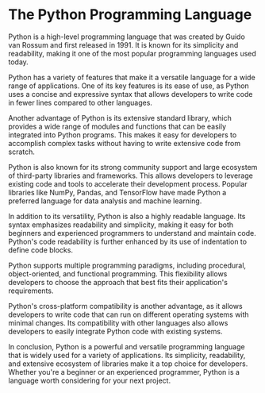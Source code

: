 # The Python Programming Language

Python is a high-level programming language that was created by Guido van Rossum and first released in 1991. It is known for its simplicity and readability, making it one of the most popular programming languages used today.

Python has a variety of features that make it a versatile language for a wide range of applications. One of its key features is its ease of use, as Python uses a concise and expressive syntax that allows developers to write code in fewer lines compared to other languages.

Another advantage of Python is its extensive standard library, which provides a wide range of modules and functions that can be easily integrated into Python programs. This makes it easy for developers to accomplish complex tasks without having to write extensive code from scratch.

Python is also known for its strong community support and large ecosystem of third-party libraries and frameworks. This allows developers to leverage existing code and tools to accelerate their development process. Popular libraries like NumPy, Pandas, and TensorFlow have made Python a preferred language for data analysis and machine learning.

In addition to its versatility, Python is also a highly readable language. Its syntax emphasizes readability and simplicity, making it easy for both beginners and experienced programmers to understand and maintain code. Python's code readability is further enhanced by its use of indentation to define code blocks.

Python supports multiple programming paradigms, including procedural, object-oriented, and functional programming. This flexibility allows developers to choose the approach that best fits their application's requirements.

Python's cross-platform compatibility is another advantage, as it allows developers to write code that can run on different operating systems with minimal changes. Its compatibility with other languages also allows developers to easily integrate Python code with existing systems.

In conclusion, Python is a powerful and versatile programming language that is widely used for a variety of applications. Its simplicity, readability, and extensive ecosystem of libraries make it a top choice for developers. Whether you're a beginner or an experienced programmer, Python is a language worth considering for your next project.